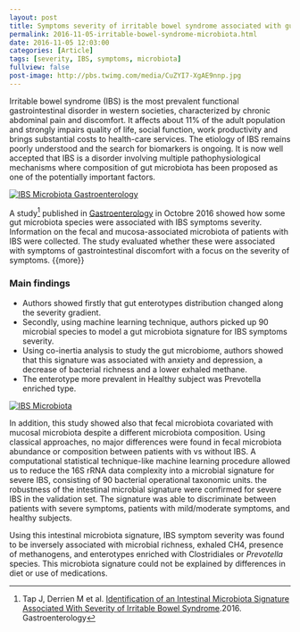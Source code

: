 ```yaml
---
layout: post
title: Symptoms severity of irritable bowel syndrome associated with gut microbiota
permalink: 2016-11-05-irritable-bowel-syndrome-microbiota.html
date: 2016-11-05 12:03:00
categories: [Article]
tags: [severity, IBS, symptoms, microbiota]
fullview: false
post-image: http://pbs.twimg.com/media/CuZYI7-XgAE9nnp.jpg
---
```


Irritable bowel syndrome (IBS) is the most prevalent functional gastrointestinal disorder in western societies, characterized by chronic abdominal pain and discomfort. It affects about 11% of the adult population and strongly impairs quality of life, social function, work productivity and brings substantial costs to health-care services. The etiology of IBS remains poorly understood and the search for biomarkers is ongoing. It is now well accepted that IBS is a disorder involving multiple pathophysiological mechanisms where composition of gut microbiota has been proposed as one of the potentially important factors.

<a href="http://bit.ly/IBSMicrobiota"><img itemprop="image" src="http://www.gastrojournal.org/pb/assets/raw/Health%20Advance/journals/ygast/logo2014.jpg" alt="IBS Microbiota Gastroenterology"/></a>


A study[^1] published in [Gastroenterology](http://bit.ly/IBSMicrobiota) in Octobre 2016 
showed how some gut microbiota species were associated with IBS symptoms severity. Information on the fecal and mucosa-associated microbiota of patients with IBS were collected. The study evaluated whether these were associated with symptoms of gastrointestinal discomfort with a focus on the severity of symptoms. {{more}} <!--more-->

### Main findings

- Authors showed firstly that gut enterotypes distribution changed along the severity gradient. 
- Secondly, using machine learning technique, authors picked up 90 microbial species to model a gut microbiota signature for IBS symptoms severity.
- Using co-inertia analysis to study the gut microbiome, authors showed that this signature was associated with anxiety and depression, a decrease of bacterial richness and a lower exhaled methane. 
- The enterotype more prevalent in Healthy subject was Prevotella enriched type. 

<a href="http://bit.ly/IBSMicrobiota"><img itemprop="image" src="http://pbs.twimg.com/media/CuZYI7-XgAE9nnp.jpg" alt="IBS Microbiota"/></a>

In addition, this study showed also that fecal microbiota covariated with mucosal microbiota despite a different microbiota composition. Using classical approaches, no major differences were found in fecal microbiota abundance or composition between patients with vs without IBS. 
A computational statistical technique-like machine learning procedure allowed us to reduce the 16S rRNA data complexity into a microbial signature for severe IBS, consisting of 90 bacterial operational taxonomic units. the robustness of the intestinal microbial signature were confirmed for severe IBS in the validation set. The signature was able to discriminate between patients with severe symptoms, patients with mild/moderate symptoms, and healthy subjects.

Using this intestinal microbiota signature, IBS symptom severity was found to be inversely associated with microbial richness, exhaled CH4, presence of methanogens, and enterotypes enriched with Clostridiales or *Prevotella* species. This microbiota signature could not be explained by differences in diet or use of medications.



[^1]: Tap J, Derrien M et al. [Identification of an Intestinal Microbiota Signature Associated With Severity of Irritable Bowel Syndrome](http://bit.ly/IBSMicrobiota).2016. Gastroenterology



